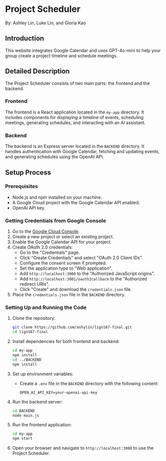 # Project Scheduler

By: Ashley Lin, Luke Lin, and Gloria Kao

## Introduction

This website integrates Google Calendar and uses GPT-4o-mini to help your group create a project timeline and schedule meetings.

## Detailed Description

The Project Scheduler consists of two main parts: the frontend and the backend.

### Frontend

The frontend is a React application located in the `my-app` directory. It includes components for displaying a timeline of events, scheduling meetings, generating schedules, and interacting with an AI assistant.

### Backend

The backend is an Express server located in the `BACKEND` directory. It handles authentication with Google Calendar, fetching and updating events, and generating schedules using the OpenAI API.

## Setup Process

### Prerequisites

- Node.js and npm installed on your machine.
- A Google Cloud project with the Google Calendar API enabled.
- OpenAI API key.

### Getting Credentials from Google Console

1. Go to the [Google Cloud Console](https://console.cloud.google.com/).
2. Create a new project or select an existing project.
3. Enable the Google Calendar API for your project.
4. Create OAuth 2.0 credentials:
   - Go to the "Credentials" page.
   - Click "Create Credentials" and select "OAuth 2.0 Client IDs".
   - Configure the consent screen if prompted.
   - Set the application type to "Web application".
   - Add `http://localhost:3000` to the "Authorized JavaScript origins".
   - Add `http://localhost:3001/oauth2callback` to the "Authorized redirect URIs".
   - Click "Create" and download the `credentials.json` file.
5. Place the `credentials.json` file in the `BACKEND` directory.

### Setting Up and Running the Code

1. Clone the repository:
   ```sh
   git clone https://github.com/ashylin/lign167-final.git
   cd lign167-final
   ```

2. Install dependencies for both frontend and backend:
   ```sh
   cd my-app
   npm install
   cd ../BACKEND
   npm install
   ```

3. Set up environment variables:
   - Create a `.env` file in the `BACKEND` directory with the following content:
     ```
     OPEN_AI_API_KEY=your-openai-api-key
     ```

4. Run the backend server:
   ```sh
   cd BACKEND
   node main.js
   ```

5. Run the frontend application:
   ```sh
   cd my-app
   npm start
   ```

6. Open your browser and navigate to `http://localhost:3000` to use the Project Scheduler.
